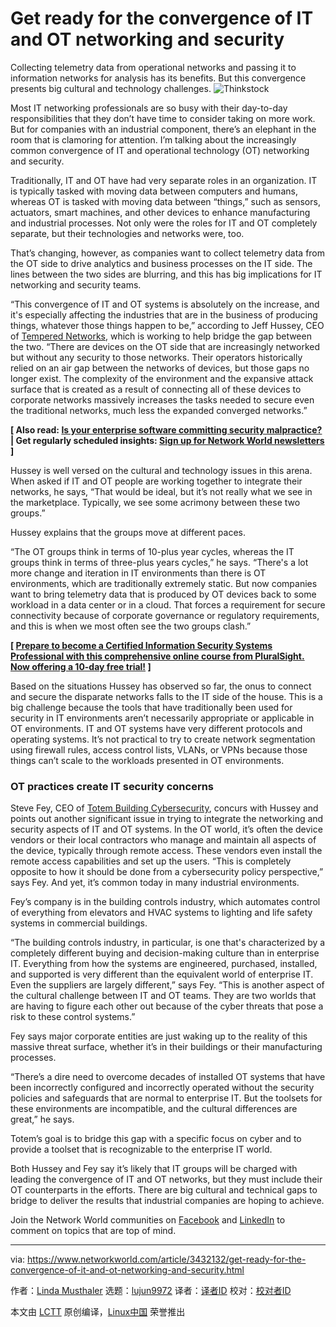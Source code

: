 [#]: collector: (lujun9972)
[#]: translator: ( )
[#]: reviewer: ( )
[#]: publisher: ( )
[#]: url: ( )
[#]: subject: (Get ready for the convergence of IT and OT networking and security)
[#]: via: (https://www.networkworld.com/article/3432132/get-ready-for-the-convergence-of-it-and-ot-networking-and-security.html)
[#]: author: (Linda Musthaler https://www.networkworld.com/author/Linda-Musthaler/)

Get ready for the convergence of IT and OT networking and security
======
Collecting telemetry data from operational networks and passing it to information networks for analysis has its benefits. But this convergence presents big cultural and technology challenges.
![Thinkstock][1]

Most IT networking professionals are so busy with their day-to-day responsibilities that they don’t have time to consider taking on more work. But for companies with an industrial component, there’s an elephant in the room that is clamoring for attention. I’m talking about the increasingly common convergence of IT and operational technology (OT) networking and security.

Traditionally, IT and OT have had very separate roles in an organization. IT is typically tasked with moving data between computers and humans, whereas OT is tasked with moving data between “things,” such as sensors, actuators, smart machines, and other devices to enhance manufacturing and industrial processes. Not only were the roles for IT and OT completely separate, but their technologies and networks were, too.

That’s changing, however, as companies want to collect telemetry data from the OT side to drive analytics and business processes on the IT side. The lines between the two sides are blurring, and this has big implications for IT networking and security teams.

“This convergence of IT and OT systems is absolutely on the increase, and it's especially affecting the industries that are in the business of producing things, whatever those things happen to be,” according to Jeff Hussey, CEO of [Tempered Networks][2], which is working to help bridge the gap between the two. “There are devices on the OT side that are increasingly networked but without any security to those networks. Their operators historically relied on an air gap between the networks of devices, but those gaps no longer exist. The complexity of the environment and the expansive attack surface that is created as a result of connecting all of these devices to corporate networks massively increases the tasks needed to secure even the traditional networks, much less the expanded converged networks.”

**[ Also read: [Is your enterprise software committing security malpractice?][3] | Get regularly scheduled insights: [Sign up for Network World newsletters][4] ]**

Hussey is well versed on the cultural and technology issues in this arena. When asked if IT and OT people are working together to integrate their networks, he says, “That would be ideal, but it’s not really what we see in the marketplace. Typically, we see some acrimony between these two groups.”

Hussey explains that the groups move at different paces.

“The OT groups think in terms of 10-plus year cycles, whereas the IT groups think in terms of three-plus years cycles,” he says. “There's a lot more change and iteration in IT environments than there is OT environments, which are traditionally extremely static. But now companies want to bring telemetry data that is produced by OT devices back to some workload in a data center or in a cloud. That forces a requirement for secure connectivity because of corporate governance or regulatory requirements, and this is when we most often see the two groups clash.”

**[ [Prepare to become a Certified Information Security Systems Professional with this comprehensive online course from PluralSight. Now offering a 10-day free trial!][5] ]**

Based on the situations Hussey has observed so far, the onus to connect and secure the disparate networks falls to the IT side of the house. This is a big challenge because the tools that have traditionally been used for security in IT environments aren’t necessarily appropriate or applicable in OT environments. IT and OT systems have very different protocols and operating systems. It’s not practical to try to create network segmentation using firewall rules, access control lists, VLANs, or VPNs because those things can’t scale to the workloads presented in OT environments.

### OT practices create IT security concerns

Steve Fey, CEO of [Totem Building Cybersecurity][6], concurs with Hussey and points out another significant issue in trying to integrate the networking and security aspects of IT and OT systems. In the OT world, it’s often the device vendors or their local contractors who manage and maintain all aspects of the device, typically through remote access. These vendors even install the remote access capabilities and set up the users. “This is completely opposite to how it should be done from a cybersecurity policy perspective,” says Fey. And yet, it’s common today in many industrial environments.

Fey’s company is in the building controls industry, which automates control of everything from elevators and HVAC systems to lighting and life safety systems in commercial buildings.

“The building controls industry, in particular, is one that's characterized by a completely different buying and decision-making culture than in enterprise IT. Everything from how the systems are engineered, purchased, installed, and supported is very different than the equivalent world of enterprise IT. Even the suppliers are largely different,” says Fey. “This is another aspect of the cultural challenge between IT and OT teams. They are two worlds that are having to figure each other out because of the cyber threats that pose a risk to these control systems.”

Fey says major corporate entities are just waking up to the reality of this massive threat surface, whether it’s in their buildings or their manufacturing processes.

“There’s a dire need to overcome decades of installed OT systems that have been incorrectly configured and incorrectly operated without the security policies and safeguards that are normal to enterprise IT. But the toolsets for these environments are incompatible, and the cultural differences are great,” he says.

Totem’s goal is to bridge this gap with a specific focus on cyber and to provide a toolset that is recognizable to the enterprise IT world.

Both Hussey and Fey say it’s likely that IT groups will be charged with leading the convergence of IT and OT networks, but they must include their OT counterparts in the efforts. There are big cultural and technical gaps to bridge to deliver the results that industrial companies are hoping to achieve.

Join the Network World communities on [Facebook][7] and [LinkedIn][8] to comment on topics that are top of mind.

--------------------------------------------------------------------------------

via: https://www.networkworld.com/article/3432132/get-ready-for-the-convergence-of-it-and-ot-networking-and-security.html

作者：[Linda Musthaler][a]
选题：[lujun9972][b]
译者：[译者ID](https://github.com/译者ID)
校对：[校对者ID](https://github.com/校对者ID)

本文由 [LCTT](https://github.com/LCTT/TranslateProject) 原创编译，[Linux中国](https://linux.cn/) 荣誉推出

[a]: https://www.networkworld.com/author/Linda-Musthaler/
[b]: https://github.com/lujun9972
[1]: https://images.idgesg.net/images/article/2018/02/abstract_networks_thinkstock_881604844-100749945-large.jpg
[2]: https://www.temperednetworks.com/
[3]: https://www.networkworld.com/article/3429559/is-your-enterprise-software-committing-security-malpractice.html
[4]: https://www.networkworld.com/newsletters/signup.html
[5]: https://pluralsight.pxf.io/c/321564/424552/7490?u=https%3A%2F%2Fwww.pluralsight.com%2Fpaths%2Fcertified-information-systems-security-professional-cisspr
[6]: https://totembuildings.com/
[7]: https://www.facebook.com/NetworkWorld/
[8]: https://www.linkedin.com/company/network-world
